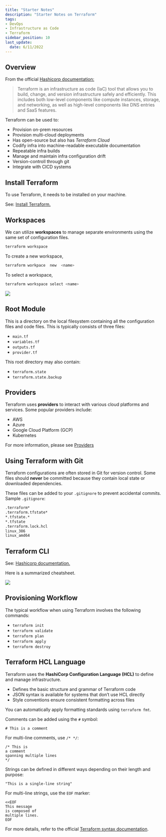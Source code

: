 ```yaml
---
title: "Starter Notes"
description: "Starter Notes on Terraform"
tags: 
- DevOps
- Infrastructure as Code
- Terraform
sidebar_position: 10
last_update:
  date: 6/11/2022
---
```


## Overview 

From the official [Hashicorp documentation:](https://www.terraform.io/docs)

> Terraform is an infrastructure as code (IaC) tool that allows you to build, change, and version infrastructure safely and efficiently. This includes both low-level components like compute instances, storage, and networking, as well as high-level components like DNS entries and SaaS features.

Terraform can be used to:

- Provision on-prem resources
- Provision multi-cloud deployments
- Has open-source but also has *Terraform Cloud*
- Codify infra into machine-readable executable documentation
- Repeatable infra builds
- Manage and maintain infra configuration drift
- Version-controll through git
- Integrate with CICD systems

## Install Terraform

To use Terraform, it needs to be installed on your machine.

See: [Install Terraform.](/docs/001-Personal-Notes/050-Project-Pre-requisites/015-Terraform.md)

## Workspaces

We can utilize **workspaces** to manage separate environments using the same set of configuration files.

```bash
terraform workspace 
```

To create a new workspace,

```bash
terraform workpace  new  <name> 
```

To select a workspace,

```bash
terraform workspace select <name>
```

<div class='img-center'>

![](/img/docs/tfworkspaces.png)

</div>


## Root Module

This is a directory on the local filesystem containing all the configuration files and code files. This is typically consists of three files:

- `main.tf`
- `variables.tf`
- `outputs.tf`
- `provider.tf`

This root directory may also contain:

- `terraform.state`
- `terraform.state.backup`

## Providers 

Terraform uses **providers** to interact with various cloud platforms and services. Some popular providers include:

- AWS
- Azure
- Google Cloud Platform (GCP)
- Kubernetes

For more information, please see [Providers](/docs/017-Infrastructure-as-Code/010-Terraform/011-Providers.md)

## Using Terraform with Git

Terraform configurations are often stored in Git for version control. Some files should **never** be committed because they contain local state or downloaded dependencies.

These files can be added to your `.gitignore` to prevent accidental commits. Sample `.gitignore`:

```bash title="gitignore"
.terraform*
.terraform.tfstate*
*.tfstate.*
*.tfstate
.terraform.lock.hcl
linux_386
linux_amd64
```


## Terraform CLI

See: [Hashicorp documentation.](https://www.terraform.io/cli/commands)

Here is a summarized cheatsheet.

<div class='img-center'>

![](/img/docs/tfclicheatsheet.png)

</div>


## Provisioning Workflow

The typical workflow when using Terraform involves the following commands:

- `terraform init`
- `terraform validate`
- `terraform plan `
- `terraform apply`
- `terraform destroy`

## Terraform HCL Language

Terraform uses the **HashiCorp Configuration Language (HCL)** to define and manage infrastructure. 

- Defines the basic structure and grammar of Terraform code
- JSON syntax is available for systems that don’t use HCL directly
- Style conventions ensure consistent formatting across files

You can automatically apply formatting standards using `terraform fmt`.

Comments can be added using the `#` symbol:

```
# This is a comment
```

For multi-line comments, use `/* */`:

```
/* This is
a comment
spanning multiple lines
*/
```

Strings can be defined in different ways depending on their length and purpose:

```
"This is a single-line string"
```

For multi-line strings, use the `EOF` marker:

```
<<EOF
This message
is composed of
multiple lines.
EOF
```

For more details, refer to the official [Terraform syntax documentation](https://www.terraform.io/language/syntax/configuration).
